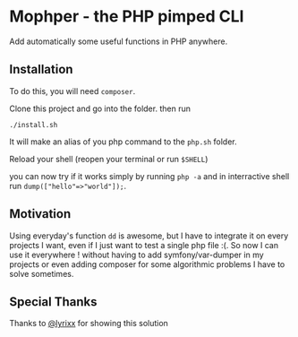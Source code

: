 # Mophper - the PHP pimped CLI

Add automatically some useful functions in PHP anywhere.

## Installation

To do this, you will need `composer`.

Clone this project and go into the folder. then run 
```
./install.sh
```


It will make an alias of you php command to the `php.sh` folder.

Reload your shell (reopen your terminal or run `$SHELL`)


you can now try if it works simply by running `php -a` and in interractive shell run `dump(["hello"=>"world"]);`.

## Motivation
Using everyday's function `dd` is awesome, but I have to integrate it on every projects I want, even if I just want to test a single php file :(. So now I can use it everywhere ! without having to add symfony/var-dumper in my projects or even adding composer for some algorithmic problems I have to solve sometimes.

## Special Thanks
Thanks to [@lyrixx](https://github.com/lyrixx) for showing this solution 
